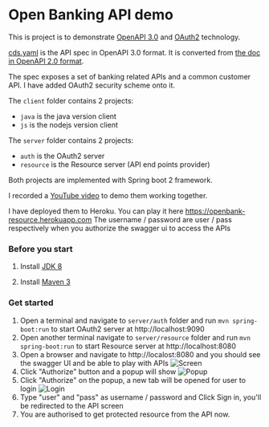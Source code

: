 # Open Banking API demo

This is project is to demonstrate [OpenAPI 3.0](https://github.com/OAI/OpenAPI-Specification/blob/master/versions/3.0.0.md) and [OAuth2](https://alexbilbie.com/guide-to-oauth-2-grants/) technology.

[cds.yaml](https://github.com/fyang1024/open-bank-api/blob/master/cds.yaml) is the API spec in OpenAPI 3.0 format. It is converted from [the doc in OpenAPI 2.0 format](https://raw.githubusercontent.com/ConsumerDataStandardsAustralia/standards/master/swagger-gen/cds_full.json). 

The spec exposes a set of banking related APIs and a common customer API. I have added OAuth2 security scheme onto it.

The `client` folder contains 2 projects:
* `java` is the java version client
* `js` is the nodejs version client

The `server` folder contains 2 projects:
* `auth` is the OAuth2 server
* `resource` is the Resource server (API end points provider)

Both projects are implemented with Spring boot 2 framework.

I recorded a [YouTube video](https://www.youtube.com/watch?v=I7Yisb555fs) to demo them working together.

I have deployed them to Heroku. You can play it here https://openbank-resource.herokuapp.com
The username / password are user / pass respectively when you authorize the swagger ui to access the APIs  

### Before you start

1. Install [JDK 8](https://www.oracle.com/technetwork/java/javase/downloads/jdk8-downloads-2133151.html)

2. Install [Maven 3](https://maven.apache.org/download.cgi)

### Get started

1. Open a terminal and navigate to `server/auth` folder and run `mvn spring-boot:run` to start OAuth2 server at http://localhost:9090
2. Open another terminal navigate to `server/resource` folder and run `mvn spring-boot:run` to start Resource server at http://localhost:8080
3. Open a browser and navigate to http://localost:8080 and you should see the swagger UI and be able to play with APIs
![Screen](screen.png)
4. Click "Authorize" button and a popup will show
![Popup](popup.png)
5. Click "Authorize" on the popup, a new tab will be opened for user to login
![Login](login.png)
6. Type "user" and "pass" as username / password and Click Sign in, you'll be redirected to the API screen
7. You are authorised to get protected resource from the API now.
 
